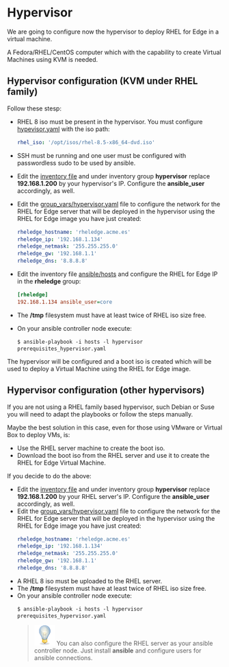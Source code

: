 # Hypervisor

We are going to configure now the hypervisor to deploy RHEL for Edge in a virtual machine.

A Fedora/RHEL/CentOS computer which with the capability to create Virtual Machines using KVM is needed.

## Hypervisor configuration (KVM under RHEL family)

Follow these stesp:

* RHEL 8 iso must be present in the hypervisor. You must configure [hypevisor.yaml](ansible/group_vars/hypevisor.yaml) with the iso path:

  ```yaml
  rhel_iso: '/opt/isos/rhel-8.5-x86_64-dvd.iso'
  ```
* SSH must be running and one user must be configured with passwordless sudo to be used by ansible.
* Edit the [inventory file](ansible/hosts) and under inventory group **hypervisor** replace **192.168.1.200** by your hypervisor's IP. Configure the **ansible_user** accordingly, as well.
* Edit the [group_vars/hypervisor.yaml](ansible/group_vars/hypervisor.yaml) file to configure the network for the RHEL for Edge server that will be deployed in the hypervisor using the RHEL for Edge image you have just created:
  
  ```yaml
  rheledge_hostname: 'rheledge.acme.es'
  rheledge_ip: '192.168.1.134'
  rheledge_netmask: '255.255.255.0'
  rheledge_gw: '192.168.1.1'
  rheledge_dns: '8.8.8.8'
  ```
* Edit the inventory file [ansible/hosts](ansible/hosts) and configure the RHEL for Edge IP in the **rheledge** group:

  ```ini
  [rheledge]
  192.168.1.134 ansible_user=core
  ```
* The **/tmp** filesystem must have at least twice of RHEL iso size free.
* On your ansible controller node execute:
  
  ```console
  $ ansible-playbook -i hosts -l hypervisor prerequisites_hypervisor.yaml
  ```

The hypervisor will be configured and a boot iso is created which will be used to deploy a Virtual Machine using the RHEL for Edge image.

## Hypervisor configuration (other hypervisors)

If you are not using a RHEL family based hypervisor, such Debian or Suse you will need to adapt the playbooks or follow the steps manually.

Maybe the best solution in this case, even for those using VMware or Virtual Box to deploy VMs, is:

* Use the RHEL server machine to create the boot iso.
* Download the boot iso from the RHEL server and use it to create the RHEL for Edge Virtual Machine.

If you decide to do the above:

* Edit the [inventory file](ansible/hosts) and under inventory group **hypervisor** replace **192.168.1.200** by your RHEL server's IP. Configure the **ansible_user** accordingly, as well.
* Edit the [group_vars/hypervisor.yaml](ansible/group_vars/hypervisor.yaml) file to configure the network for the RHEL for Edge server that will be deployed in the hypervisor using the RHEL for Edge image you have just created:
  ```yaml
  rheledge_hostname: 'rheledge.acme.es'
  rheledge_ip: '192.168.1.134'
  rheledge_netmask: '255.255.255.0'
  rheledge_gw: '192.168.1.1'
  rheledge_dns: '8.8.8.8'
  ```
* A RHEL 8 iso must be uploaded to the RHEL server.
* The **/tmp** filesystem must have at least twice of RHEL iso size free.
* On your ansible controller node execute:
  ```console
  $ ansible-playbook -i hosts -l hypervisor prerequisites_hypervisor.yaml
  ```
    > ![TIP](icons/tip-icon.png) You can also configure the RHEL server as your ansible controller node. Just install **ansible** and configure users for ansible connections.